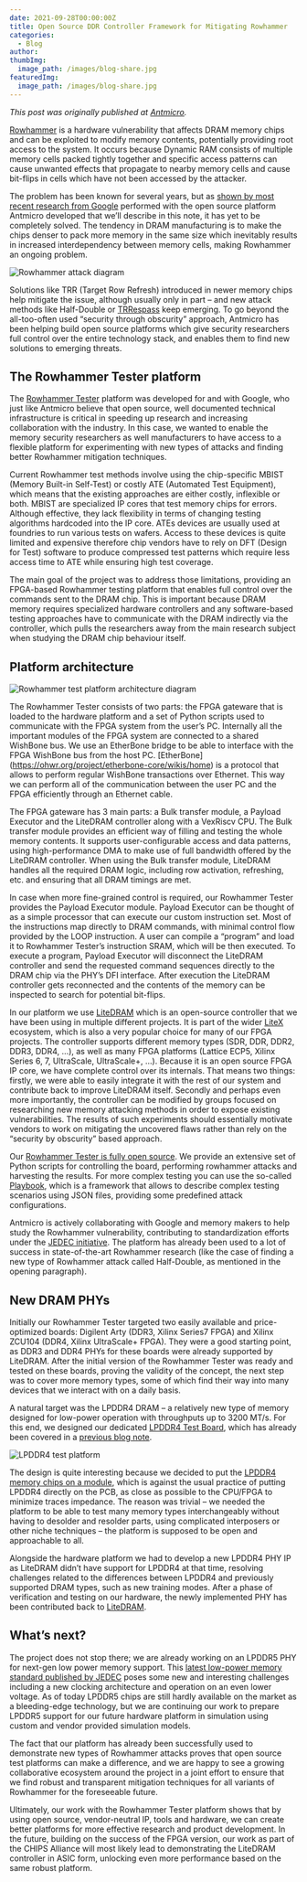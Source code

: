```yaml
---
date: 2021-09-28T00:00:00Z
title: Open Source DDR Controller Framework for Mitigating Rowhammer
categories:
  - Blog
author: 
thumbImg:
  image_path: /images/blog-share.jpg
featuredImg:
  image_path: /images/blog-share.jpg
---
```


*This post was originally published at [Antmicro](https://antmicro.com/blog/2021/08/open-source-ddr-test-framework-for-rowhammer/).*

[Rowhammer](https://en.wikipedia.org/wiki/Row_hammer) is a hardware vulnerability that affects DRAM memory chips and can be exploited to modify memory contents, potentially providing root access to the system. It occurs because Dynamic RAM consists of multiple memory cells packed tightly together and specific access patterns can cause unwanted effects that propagate to nearby memory cells and cause bit-flips in cells which have not been accessed by the attacker.

The problem has been known for several years, but as [shown by most recent research from Google](https://security.googleblog.com/2021/05/introducing-half-double-new-hammering.html) performed with the open source platform Antmicro developed that we’ll describe in this note, it has yet to be completely solved. The tendency in DRAM manufacturing is to make the chips denser to pack more memory in the same size which inevitably results in increased interdependency between memory cells, making Rowhammer an ongoing problem.

![Rowhammer attack diagram](rowhammer-attack-diagram.jpg)

Solutions like TRR (Target Row Refresh) introduced in newer memory chips help mitigate the issue, although usually only in part – and new attack methods like Half-Double or [TRRespass](https://www.vusec.net/projects/trrespass/) keep emerging. To go beyond the all-too-often used “security through obscurity” approach, Antmicro has been helping build open source platforms which give security researchers full control over the entire technology stack, and enables them to find new solutions to emerging threats.

## The Rowhammer Tester platform

The [Rowhammer Tester](https://litex-rowhammer-tester.readthedocs.io/en/latest/) platform was developed for and with Google, who just like Antmicro believe that open source, well documented technical infrastructure is critical in speeding up research and increasing collaboration with the industry. In this case, we wanted to enable the memory security researchers as well manufacturers to have access to a flexible platform for experimenting with new types of attacks and finding better Rowhammer mitigation techniques.

Current Rowhammer test methods involve using the chip-specific MBIST (Memory Built-in Self-Test) or costly ATE (Automated Test Equipment), which means that the existing approaches are either costly, inflexible or both. MBIST are specialized IP cores that test memory chips for errors. Although effective, they lack flexibility in terms of changing testing algorithms hardcoded into the IP core. ATEs devices are usually used at foundries to run various tests on wafers. Access to these devices is quite limited and expensive therefore chip vendors have to rely on DFT (Design for Test) software to produce compressed test patterns which require less access time to ATE while ensuring high test coverage.

The main goal of the project was to address those limitations, providing an FPGA-based Rowhammer testing platform that enables full control over the commands sent to the DRAM chip. This is important because DRAM memory requires specialized hardware controllers and any software-based testing approaches have to communicate with the DRAM indirectly via the controller, which pulls the researchers away from the main research subject when studying the DRAM chip behaviour itself.

## Platform architecture

![Rowhammer test platform architecture diagram](row-hammer-tester-platform.png)

The Rowhammer Tester consists of two parts: the FPGA gateware that is loaded to the hardware platform and a set of Python scripts used to communicate with the FPGA system from the user’s PC. Internally all the important modules of the FPGA system are connected to a shared WishBone bus. We use an EtherBone bridge to be able to interface with the FPGA WishBone bus from the host PC. [EtherBone]
(https://ohwr.org/project/etherbone-core/wikis/home) is a protocol that allows to perform regular WishBone transactions over Ethernet. This way we can perform all of the communication between the user PC and the FPGA efficiently through an Ethernet cable.

The FPGA gateware has 3 main parts: a Bulk transfer module, a Payload Executor and the LiteDRAM controller along with a VexRiscv CPU. The Bulk transfer module provides an efficient way of filling and testing the whole memory contents. It supports user-configurable access and data patterns, using high-performance DMA to make use of full bandwidth offered by the LiteDRAM controller. When using the Bulk transfer module, LiteDRAM handles all the required DRAM logic, including row activation, refreshing, etc. and ensuring that all DRAM timings are met.

In case when more fine-grained control is required, our Rowhammer Tester provides the Payload Executor module. Payload Executor can be thought of as a simple processor that can execute our custom instruction set. Most of the instructions map directly to DRAM commands, with minimal control flow provided by the LOOP instruction. A user can compile a “program” and load it to Rowhammer Tester’s instruction SRAM, which will be then executed. To execute a program, Payload Executor will disconnect the LiteDRAM controller and send the requested command sequences directly to the DRAM chip via the PHY’s DFI interface. After execution the LiteDRAM controller gets reconnected and the contents of the memory can be inspected to search for potential bit-flips.

In our platform we use [LiteDRAM](https://github.com/enjoy-digital/litedram) which is an open-source controller that we have been using in multiple different projects. It is part of the wider [LiteX](https://github.com/enjoy-digital/litex) ecosystem, which is also a very popular choice for many of our FPGA projects. The controller supports different memory types (SDR, DDR, DDR2, DDR3, DDR4, …), as well as many FPGA platforms (Lattice ECP5, Xilinx Series 6, 7, UltraScale, UltraScale+, …). Because it is an open source FPGA IP core, we have complete control over its internals. That means two things: firstly, we were able to easily integrate it with the rest of our system and contribute back to improve LiteDRAM itself. Secondly and perhaps even more importantly, the controller can be modified by groups focused on researching new memory attacking methods in order to expose existing vulnerabilities. The results of such experiments should essentially motivate vendors to work on mitigating the uncovered flaws rather than rely on the “security by obscurity” based approach.

Our [Rowhammer Tester is fully open source](https://github.com/antmicro/litex-rowhammer-tester/). We provide an extensive set of Python scripts for controlling the board, performing rowhammer attacks and harvesting the results. For more complex testing you can use the so-called [Playbook](https://litex-rowhammer-tester.readthedocs.io/en/latest/playbook.html), which is a framework that allows to describe complex testing scenarios using JSON files, providing some predefined attack configurations.

Antmicro is actively collaborating with Google and memory makers to help study the Rowhammer vulnerability, contributing to standardization efforts under the [JEDEC initiative](https://www.jedec.org/category/technology-focus-area/main-memory-ddr3-ddr4-sdram). The platform has already been used to a lot of success in state-of-the-art Rowhammer research (like the case of finding a new type of Rowhammer attack called Half-Double, as mentioned in the opening paragraph).

## New DRAM PHYs

Initially our Rowhammer Tester targeted two easily available and price-optimized boards: Digilent Arty (DDR3, Xilinx Series7 FPGA) and Xilinx ZCU104 (DDR4, Xilinx UltraScale+ FPGA). They were a good starting point, as DDR3 and DDR4 PHYs for these boards were already supported by LiteDRAM. After the initial version of the Rowhammer Tester was ready and tested on these boards, proving the validity of the concept, the next step was to cover more memory types, some of which find their way into many devices that we interact with on a daily basis.

A natural target was the LPDDR4 DRAM – a relatively new type of memory designed for low-power operation with throughputs up to 3200 MT/s. For this end, we designed our dedicated [LPDDR4 Test Board](https://opensource.antmicro.com/projects/lpddr4-test-board), which has already been covered in a [previous blog note](https://antmicro.com/blog/2021/04/lpddr4-test-platform/).

![LPDDR4 test platform](LPDDR4_test_board_whitebackground.jpg)

The design is quite interesting because we decided to put the [LPDDR4 memory chips on a module](https://opensource.antmicro.com/projects/lpddr4-testbed), which is against the usual practice of putting LPDDR4 directly on the PCB, as close as possible to the CPU/FPGA to minimize traces impedance. The reason was trivial – we needed the platform to be able to test many memory types interchangeably without having to desolder and resolder parts, using complicated interposers or other niche techniques – the platform is supposed to be open and approachable to all.

Alongside the hardware platform we had to develop a new LPDDR4 PHY IP as LiteDRAM didn’t have support for LPDDR4 at that time, resolving challenges related to the differences between LPDDR4 and previously supported DRAM types, such as new training modes. After a phase of verification and testing on our hardware, the newly implemented PHY has been contributed back to [LiteDRAM](https://github.com/enjoy-digital/litedram/tree/master/litedram/phy/lpddr4).

## What’s next?

The project does not stop there; we are already working on an LPDDR5 PHY for next-gen low power memory support. This [latest low-power memory standard published by JEDEC](https://www.jedec.org/news/pressreleases/jedec-publishes-new-ddr5-standard-advancing-next-generation-high-performance) poses some new and interesting challenges including a new clocking architecture and operation on an even lower voltage. As of today LPDDR5 chips are still hardly available on the market as a bleeding-edge technology, but we are continuing our work to prepare LPDDR5 support for our future hardware platform in simulation using custom and vendor provided simulation models.

The fact that our platform has already been successfully used to demonstrate new types of Rowhammer attacks proves that open source test platforms can make a difference, and we are happy to see a growing collaborative ecosystem around the project in a joint effort to ensure that we find robust and transparent mitigation techniques for all variants of Rowhammer for the foreseeable future.

Ultimately, our work with the Rowhammer Tester platform shows that by using open source, vendor-neutral IP, tools and hardware, we can create better platforms for more effective research and product development. In the future, building on the success of the FPGA version, our work as part of the CHIPS Alliance will most likely lead to demonstrating the LiteDRAM controller in ASIC form, unlocking even more performance based on the same robust platform.